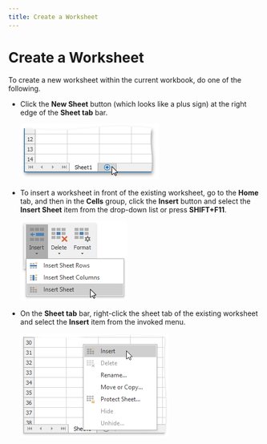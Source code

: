 ```yaml
---
title: Create a Worksheet
---
```

# Create a Worksheet
To create a new worksheet within the current workbook, do one of the following.
* Click the **New Sheet** button (which looks like a plus sign) at the right edge of the **Sheet tab** bar.
	
	![NewWorksheet.png](../../../images/Img21123.png)
* To insert a worksheet in front of the existing worksheet, go to the **Home** tab, and then in the **Cells** group, click the **Insert** button and select the **Insert Sheet** item from the drop-down list or press **SHIFT+F11**.
	
	![InsertSheet.png](../../../images/Img21170.png)
* On the **Sheet tab** bar, right-click the sheet tab of the existing worksheet and select the **Insert** item from the invoked menu.
	
	![InsertSheet2.png](../../../images/Img21184.png)